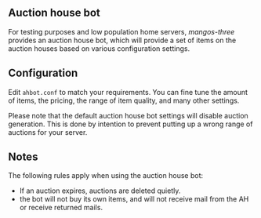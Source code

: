 Auction house bot
-----------------
For testing purposes and low population home servers, *mangos-three* provides an
auction house bot, which will provide a set of items on the auction houses based
on various configuration settings.

Configuration
-------------
Edit `ahbot.conf` to match your requirements. You can fine tune the amount of
items, the pricing, the range of item quality, and many other settings.

Please note that the default auction house bot settings will disable auction
generation. This is done by intention to prevent putting up a wrong range of
auctions for your server.

Notes
-----
The following rules apply when using the auction house bot:

* If an auction expires, auctions are deleted quietly.
* the bot will not buy its own items, and will not receive mail from the AH or
  receive returned mails.
